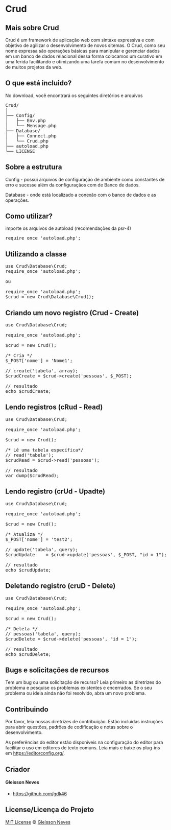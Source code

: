 # Crud


##  Mais sobre Crud

Crud é um framework de aplicação web com sintaxe expressiva e com objetivo de agilizar o desenvolvimento de novos sitemas. O Crud, como seu nome expressa são operações básicas para manipular e gerenciar dados em um banco de dados relacional dessa forma colocamos um curativo em uma ferida facilitando e otimizando uma tarefa comum no desenvolvimento de muitos projetos da web.

## O que está incluido?
No download, você encontrará os seguintes diretórios e arquivos

<pre>
Crud/
│   
├── Config/
│   ├── Env.php 
│   └── Mensage.php
├── Database/
│   ├── Connect.php
│   └── Crud.php
├── autoload.php
└── LICENSE
</pre>

## Sobre a estrutura
Config - possui arquivos de configuração de ambiente como constantes de erro e sucesse além da configuraçãos com de Banco de dados.

Database - onde está localizado a conexão com o banco de dados e as operações. 

## Como utilizar?
importe os arquivos de autoload (recomendações da psr-4)
<pre>
require_once 'autoload.php';
</pre>

## Utilizando a classe
<pre>
use Crud\Database\Crud;
require_once 'autoload.php';

ou

require_once 'autoload.php';
$crud = new Crud\Database\Crud();
</pre>

## Criando um novo registro (Crud - Create)
<pre>
use Crud\Database\Crud;

require_once 'autoload.php';

$crud = new Crud();

/* Cria */
$_POST['nome'] = 'Nome1';

// create('tabela', array);
$crudCreate = $crud->create('pessoas', $_POST);

// resultado
echo $crudCreate;
</pre>


## Lendo registros (cRud - Read)
<pre>
use Crud\Database\Crud;

require_once 'autoload.php';

$crud = new Crud();

/* Lê uma tabela específica*/
// read('tabela');
$crudRead = $crud->read('pessoas');

// resultado
var_dump($crudRead);
</pre>

## Lendo registro (crUd - Upadte)
<pre>
use Crud\Database\Crud;

require_once 'autoload.php';

$crud = new Crud();

/* Atualiza */
$_POST['nome'] = 'test2';

// update('tabela', query);
$crudUpdate    = $crud->update('pessoas', $_POST, "id = 1");

// resultado
echo $crudUpdate;
</pre>


## Deletando registro (cruD - Delete)
<pre>
use Crud\Database\Crud;

require_once 'autoload.php';

$crud = new Crud();

/* Deleta */
// pessoas('tabela', query);
$crudDelete = $crud->delete('pessoas', "id = 1");

// resultado
echo $crudDelete;
</pre>

## Bugs e solicitações de recursos
Tem um bug ou uma solicitação de recurso? Leia primeiro as diretrizes do problema e pesquise os problemas existentes e encerrados. Se o seu problema ou ideia ainda não foi resolvido, abra um novo problema.


## Contribuindo
Por favor, leia nossas diretrizes de contribuição. Estão incluídas instruções para abrir questões, padrões de codificação e notas sobre o desenvolvimento.

As preferências do editor estão disponíveis na configuração do editor para facilitar o uso em editores de texto comuns. Leia mais e baixe os plug-ins em https://editorconfig.org/.

## Criador
#### Gleisson Neves
  * https://github.com/gdk46


## License/Licença do Projeto #
[MIT License](https://github.com/gdk46/Crud/LICENSE) © [Gleisson Neves](https://github.com/gdk46)
